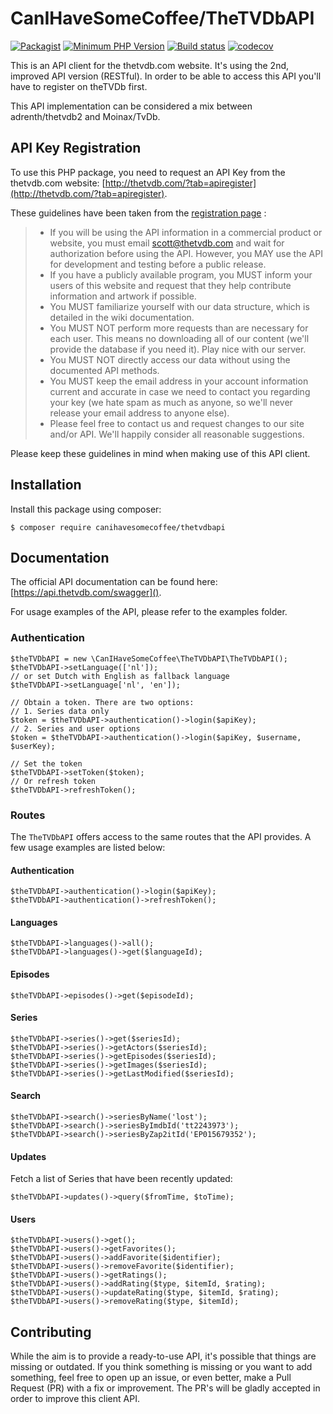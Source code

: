# CanIHaveSomeCoffee/TheTVDbAPI

[![Packagist](https://img.shields.io/packagist/v/canihavesomecoffee/thetvdbapi.svg)](https://packagist.org/packages/canihavesomecoffee/thetvdbapi)
[![Minimum PHP Version](https://img.shields.io/badge/php-%3E%3D%207.2-green.svg)](https://php.net/)
[![Build status](https://api.travis-ci.org/canihavesomecoffee/theTVDbAPI.svg?branch=master)](https://travis-ci.org/canihavesomecoffee/theTVDbAPI)
[![codecov](https://codecov.io/gh/canihavesomecoffee/theTVDbAPI/branch/master/graph/badge.svg)](https://codecov.io/gh/canihavesomecoffee/theTVDbAPI)

This is an API client for the thetvdb.com website. It's using the 2nd, improved API version (RESTful). In order to be
 able to access this API you'll have to register on theTVDb first.

This API implementation can be considered a mix between adrenth/thetvdb2 and Moinax/TvDb.

## API Key Registration

To use this PHP package, you need to request an API Key from the thetvdb.com website: [http://thetvdb.com/?tab=apiregister](http://thetvdb.com/?tab=apiregister).

These guidelines have been taken from the [registration page](http://thetvdb.com/?tab=apiregister) :

> * If you will be using the API information in a commercial product or website, you must email [scott@thetvdb.com](mailto:scott@thetvdb.com) and wait for authorization before using the API. However, you MAY use the API for development and testing before a public release.
> * If you have a publicly available program, you MUST inform your users of this website and request that they help contribute information and artwork if possible.
> * You MUST familiarize yourself with our data structure, which is detailed in the wiki documentation.
> * You MUST NOT perform more requests than are necessary for each user. This means no downloading all of our content (we'll provide the database if you need it). Play nice with our server.
> * You MUST NOT directly access our data without using the documented API methods.
> * You MUST keep the email address in your account information current and accurate in case we need to contact you regarding your key (we hate spam as much as anyone, so we'll never release your email address to anyone else).
> * Please feel free to contact us and request changes to our site and/or API. We'll happily consider all reasonable suggestions.

Please keep these guidelines in mind when making use of this API client.

## Installation

Install this package using composer:

````
$ composer require canihavesomecoffee/thetvdbapi
````

## Documentation

The official API documentation can be found here: [https://api.thetvdb.com/swagger]().

For usage examples of the API, please refer to the examples folder.

### Authentication

````
$theTVDbAPI = new \CanIHaveSomeCoffee\TheTVDbAPI\TheTVDbAPI();
$theTVDbAPI->setLanguage(['nl']);
// or set Dutch with English as fallback language
$theTVDbAPI->setLanguage['nl', 'en']);

// Obtain a token. There are two options:
// 1. Series data only
$token = $theTVDbAPI->authentication()->login($apiKey);
// 2. Series and user options
$token = $theTVDbAPI->authentication()->login($apiKey, $username, $userKey);

// Set the token
$theTVDbAPI->setToken($token);
// Or refresh token
$theTVDbAPI->refreshToken();
````

### Routes

The `TheTVDbAPI` offers access to the same routes that the API provides. A few usage examples are listed below:

#### Authentication
````
$theTVDbAPI->authentication()->login($apiKey);
$theTVDbAPI->authentication()->refreshToken();
````

#### Languages
````
$theTVDbAPI->languages()->all();
$theTVDbAPI->languages()->get($languageId);
````

#### Episodes
````
$theTVDbAPI->episodes()->get($episodeId);
````

#### Series
````
$theTVDbAPI->series()->get($seriesId);
$theTVDbAPI->series()->getActors($seriesId);
$theTVDbAPI->series()->getEpisodes($seriesId);
$theTVDbAPI->series()->getImages($seriesId);
$theTVDbAPI->series()->getLastModified($seriesId);
````

#### Search
````
$theTVDbAPI->search()->seriesByName('lost');
$theTVDbAPI->search()->seriesByImdbId('tt2243973');
$theTVDbAPI->search()->seriesByZap2itId('EP015679352');
````

#### Updates

Fetch a list of Series that have been recently updated:

````
$theTVDbAPI->updates()->query($fromTime, $toTime);
````

#### Users

````
$theTVDbAPI->users()->get();
$theTVDbAPI->users()->getFavorites();
$theTVDbAPI->users()->addFavorite($identifier);
$theTVDbAPI->users()->removeFavorite($identifier);
$theTVDbAPI->users()->getRatings();
$theTVDbAPI->users()->addRating($type, $itemId, $rating);
$theTVDbAPI->users()->updateRating($type, $itemId, $rating);
$theTVDbAPI->users()->removeRating($type, $itemId);
````

## Contributing

While the aim is to provide a ready-to-use API, it's possible that things are missing or outdated. If you think 
something is missing or you want to add something, feel free to open up an issue, or even better, make a Pull Request 
(PR) with a fix or improvement. The PR's will be gladly accepted in order to improve this client API.
